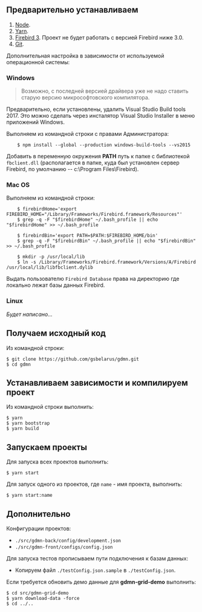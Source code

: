 ## Предварительно устанавливаем

1. [Node](https://nodejs.org/en/download/).
2. [Yarn](https://yarnpkg.com/en/docs/install).
3. [Firebird 3](https://www.firebirdsql.org/en/server-packages/). Проект не будет работать с версией Firebird ниже 3.0.
4. [Git](https://git-scm.com/downloads).

Дополнительная настройка в зависимости от используемой операционной системы:

### Windows

> Возможно, с последней версией драйвера уже не надо ставить старую версию микрософтовского компилятора.

Предварительно, если установлены, удалить Visual Studio Build tools 2017. Это можно сделать через инсталятор Visual Studio Installer в меню приложений Windows.

Выполняем из командной строки с правами Администратора:

        $ npm install --global --production windows-build-tools --vs2015
      
Добавить в переменную окружения **PATH** путь к папке с библиотекой `fbclient.dll` (располагается в папке, куда был установлен сервер Firebird, по умолчанию -- c:\Program Files\Firebird).
        
### Mac OS

Выполняем из командной строки:

        $ firebirdHome='export FIREBIRD_HOME="/Library/Frameworks/Firebird.framework/Resources"'
        $ grep -q -F "$firebirdHome" ~/.bash_profile || echo "$firebirdHome" >> ~/.bash_profile
        
        $ firebirdBin='export PATH=$PATH:$FIREBIRD_HOME/bin'
        $ grep -q -F "$firebirdBin" ~/.bash_profile || echo "$firebirdBin" >> ~/.bash_profile
        
        $ mkdir -p /usr/local/lib 
        $ ln -s /Library/Frameworks/Firebird.framework/Versions/A/Firebird /usr/local/lib/libfbclient.dylib

Выдать пользователю `Firebird Database` права на директорию где локально лежат базы данных Firebird.

### Linux
        
*Будет написано...*

## Получаем исходный код

Из командной строки:

    $ git clone https://github.com/gsbelarus/gdmn.git
    $ cd gdmn

## Устанавливаем зависимости и компилируем проект

Из командной строки выполнить:

    $ yarn
    $ yarn bootstrap
    $ yarn build

## Запускаем проекты

Для запуска всех проектов выполнить:

    $ yarn start

Для запуск одного из проектов, где ```name``` - имя проекта, выполнить:

    $ yarn start:name

## Дополнительно

Конфигурации проектов:

- ```./src/gdmn-back/config/development.json```
- ```./src/gdmn-front/configs/config.json```

Для запуска тестов прописываем пути подключения к базам данных:
- Копируем файл ```./testConfig.json.sample``` в ```./testConfig.json```.

Если требуется обновить демо данные для **gdmn-grid-demo** выполнить:

    $ cd src/gdmn-grid-demo
    $ yarn download-data -force
    $ cd ../..
